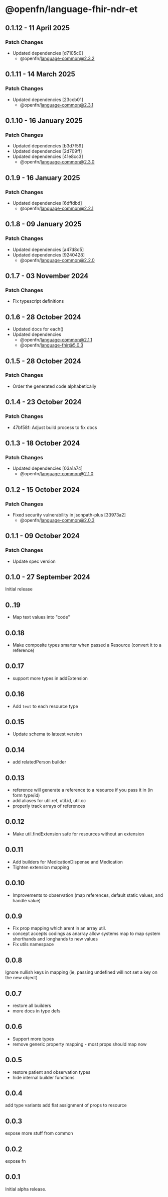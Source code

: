 # @openfn/language-fhir-ndr-et

## 0.1.12 - 11 April 2025

### Patch Changes

* Updated dependencies \[d7105c0]
  * @openfn/language-common@2.3.2

## 0.1.11 - 14 March 2025

### Patch Changes

* Updated dependencies \[23ccb01]
  * @openfn/language-common@2.3.1

## 0.1.10 - 16 January 2025

### Patch Changes

* Updated dependencies \[b3d7f59]
* Updated dependencies \[2d709ff]
* Updated dependencies \[41e8cc3]
  * @openfn/language-common@2.3.0

## 0.1.9 - 16 January 2025

### Patch Changes

* Updated dependencies \[6dffdbd]
  * @openfn/language-common@2.2.1

## 0.1.8 - 09 January 2025

### Patch Changes

* Updated dependencies \[a47d8d5]
* Updated dependencies \[9240428]
  * @openfn/language-common@2.2.0

## 0.1.7 - 03 November 2024

### Patch Changes

* Fix typescript definitions

## 0.1.6 - 28 October 2024

* Updated docs for each()
* Updated dependencies
  * @openfn/language-common@2.1.1
  * @openfn/language-fhir@5.0.3

## 0.1.5 - 28 October 2024

### Patch Changes

* Order the generated code alphabetically

## 0.1.4 - 23 October 2024

### Patch Changes

* 47bf58f: Adjust build process to fix docs

## 0.1.3 - 18 October 2024

### Patch Changes

* Updated dependencies \[03a1a74]
  * @openfn/language-common@2.1.0

## 0.1.2 - 15 October 2024

### Patch Changes

* Fixed security vulnerability in jsonpath-plus \[33973a2]
  * @openfn/language-common@2.0.3

## 0.1.1 - 09 October 2024

### Patch Changes

* Update spec version

## 0.1.0 - 27 September 2024

Initial release

## 0..19

* Map text values into "code"

## 0.0.18

* Make composite types smarter when passed a Resource (convert it to a
  reference)

## 0.0.17

* support more types in addExtension

## 0.0.16

* Add `text` to each resource type

## 0.0.15

* Update schema to lateest version

## 0.0.14

* add relatedPerson builder

## 0.0.13

* reference will generate a reference to a resource if you pass it in (in form
  type/id)
* add aliases for util.ref, util.id, util.cc
* properly track arrays of references

## 0.0.12

* Make util.findExtension safe for resources without an extension

## 0.0.11

* Add builders for MedicationDispense and Medication
* Tighten extension mapping

## 0.0.10

* Improvements to observation (map references, default static values, and handle
  value)

## 0.0.9

* Fix prop mapping which arent in an array util.
* concept accepts codings as anarray allow systems map to map system shorthands
  and longhands to new values
* Fix utils namespace

## 0.0.8

Ignore nullish keys in mapping (ie, passing undefined will not set a key on the
new object)

## 0.0.7

* restore all builders
* more docs in type defs

## 0.0.6

* Support more types
* remove generic property mapping - most props should map now

## 0.0.5

* restore patient and observation types
* hide internal builder functions

## 0.0.4

add type variants add flat assignment of props to resource

## 0.0.3

expose more stuff from common

## 0.0.2

expose fn

## 0.0.1

Initial alpha release.

